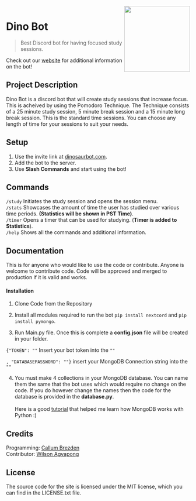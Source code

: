 <img src="https://drive.google.com/uc?export=view&id=1IGTdzN5wzdYgAHxDXg63kbIhXMYNf_7x" width=180 align="right" />
 
# Dino Bot
> Best Discord bot for having focused study sessions.
 
Check out our [website](https://www.dinosaurbot.com) for additional information on the bot!
 
## Project Description
 
Dino Bot is a discord bot that will create study sessions that increase focus. This is acheived by using the Pomodoro Technique. The Technique consists of a 25 minute study session, 5 minute break session and a 15 minute long break session. This is the standard time sessions. You can choose any length of time for your sessions to suit your needs.
 
## Setup
 
1. Use the invite link at [dinosaurbot.com](https://www.dinosaurbot.com).
2. Add the bot to the server.
3. Use **Slash Commands** and start using the bot!
 
## Commands
 
`/study` Initiates the study session and opens the session menu. \
`/stats` Showcases the amount of time the user has studied over various time periods. **(Statistics will be shown in PST Time)**. \
`/timer` Opens a timer that can be used for studying. (**Timer is added to Statistics**). \
`/help` Shows all the commands and additional information.
 
## Documentation
 
This is for anyone who would like to use the code or contribute. Anyone is welcome to contribute code. Code will be approved and merged to production if it is valid and works.
 
#### Installation
 
1. Clone Code from the Repository
2. Install all modules required to run the bot
``pip install nextcord`` and ``pip install pymongo``.
 
3. Run Main.py file. Once this is complete a **config.json** file will be created in your folder.
 
``{"TOKEN": ""`` Insert your bot token into the ``""``
 
``, "DATABASEPASSWORD": ""}`` insert your MongoDB Connection string into the ``""`` 
 
4. You must make 4 collections in your MongoDB database. You can name them the same that the bot uses which would require no change on the code. If you do however change the names then the code for the database is provided in the **database.py**.
\
\
Here is a good [tutorial](https://www.youtube.com/watch?v=rE_bJl2GAY8) that helped me learn how MongoDB works with Python :)
 
## Credits
 
Programming: [Callum Brezden](https://github.com/brezden) \
Contributor: [Wilson Agyapong](https://github.com/WilsoAgya)
 
## License
The source code for the site is licensed under the MIT license, which you can find in the LICENSE.txt file.
